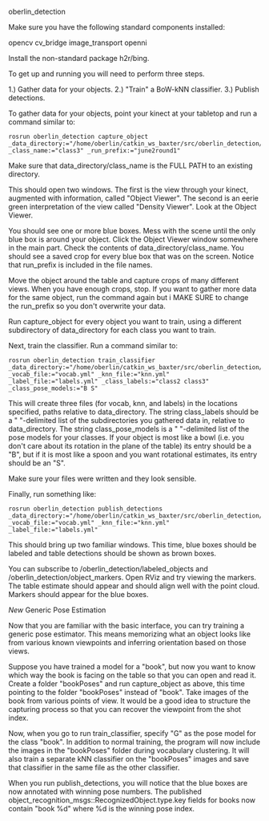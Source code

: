 oberlin_detection


Make sure you have the following standard components installed:

opencv
cv_bridge
image_transport
openni

Install the non-standard package h2r/bing.

To get up and running you will need to perform three steps.

1.) Gather data for your objects.
2.) "Train" a BoW-kNN classifier.
3.) Publish detections.


To gather data for your objects, point your kinect at your tabletop and run a command similar to:
```
rosrun oberlin_detection capture_object _data_directory:="/home/oberlin/catkin_ws_baxter/src/oberlin_detection/data2" _class_name:="class3" _run_prefix:="june2round1"
```
Make sure that data_directory/class_name is the FULL PATH to an existing directory.

This should open two windows. The first is the view through your kinect, augmented with information, called "Object Viewer". 
The second is an eerie green interpretation of the view called "Density Viewer". Look at the Object Viewer.

You should see one or more blue boxes. Mess with the scene until the only blue box is around your object. Click the Object Viewer
window somewhere in the main part. Check the contents of data_directory/class_name. You should see a saved crop for every
blue box that was on the screen. Notice that run_prefix is included in the file names.

Move the object around the table and capture crops of many different views. When you have enough crops, stop. If you want to
gather more data for the same object, run the command again but i
MAKE SURE to change the run_prefix so you don't overwrite your data.

Run capture_object for every object you want to train, using a different subdirectory of data_directory for each class
you want to train.


Next, train the classifier. Run a command similar to:
```
rosrun oberlin_detection train_classifier _data_directory:="/home/oberlin/catkin_ws_baxter/src/oberlin_detection/data2" _vocab_file:="vocab.yml" _knn_file:="knn.yml" _label_file:="labels.yml" _class_labels:="class2 class3" _class_pose_models:="B S"
```
This will create three files (for vocab, knn, and labels) in the locations specified, paths relative to data_directory. The string
class_labels should be a " "-delimited list of the subdirectories you gathered data in, relative to data_directory. The string
class_pose_models is a " "-delimited list of the pose models for your classes. If your object is most like a bowl (i.e. you don't
care about its rotation in the plane of the table) its entry should be a "B", but if it is most like a spoon and you want
rotational estimates, its entry should be an "S".

Make sure your files were written and they look sensible.


Finally, run something like:
```
rosrun oberlin_detection publish_detections _data_directory:="/home/oberlin/catkin_ws_baxter/src/oberlin_detection/data2" _vocab_file:="vocab.yml" _knn_file:="knn.yml" _label_file:="labels.yml"
```
This should bring up two familiar windows. This time, blue boxes should be labeled and table detections should be shown as brown
boxes.

You can subscribe to /oberlin_detection/labeled_objects and /oberlin_detection/object_markers. Open RViz and try viewing the markers.
The table estimate should appear and should align well with the point cloud. Markers should appear for the blue boxes.



*New*
Generic Pose Estimation

Now that you are familiar with the basic interface, you can try training a generic pose estimator. This means memorizing what
an object looks like from various known viewpoints and inferring orientation based on those views.

Suppose you have trained a model for a "book", but now you want to know which way the book is facing on the table so that you
can open and read it. Create a folder "bookPoses" and run capture_object as above, this time pointing to the folder "bookPoses"
instead of "book". Take images of the book from various points of view. It would be a good idea to structure the capturing process
so that you can recover the viewpoint from the shot index.

Now, when you go to run train_classifier, specify "G" as the pose model for the class "book". In addition to normal training, the
program will now include the images in the "bookPoses" folder during vocabulary clustering. It will also train a separate kNN
classifier on the "bookPoses" images and save that classifier in the same file as the other classifier.

When you run publish_detections, you will notice that the blue boxes are now annotated with winning pose numbers. The published
object_recognition_msgs::RecognizedObject.type.key fields for books now contain "book %d" where %d is the winning pose index. 





